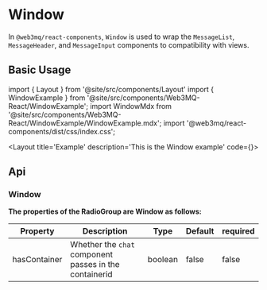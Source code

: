 # Window
In `@web3mq/react-components`, `Window` is used to wrap the `MessageList`, `MessageHeader`, and `MessageInput` components to compatibility with views.

## Basic Usage

import { Layout } from '@site/src/components/Layout'
import { WindowExample } from '@site/src/components/Web3MQ-React/WindowExample';
import WindowMdx from '@site/src/components/Web3MQ-React/WindowExample/WindowExample.mdx';
import '@web3mq/react-components/dist/css/index.css';

<Layout
title='Example'
description='This is the Window example'
code={<WindowMdx />}>
<WindowExample />
</Layout>

## Api
### Window 
**The properties of the RadioGroup are Window as follows:**

| Property     | Description           | Type                | Default    | required |
| ------------ | --------------------- | ------------------- | ---------- | -------- |
| hasContainer | Whether the `chat` component passes in the containerid | boolean             |   false    |   false  |